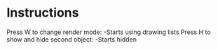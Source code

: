 Instructions
============

Press W to change render mode:
  -Starts using drawing lists
Press H to show and hide second object:
  -Starts hidden